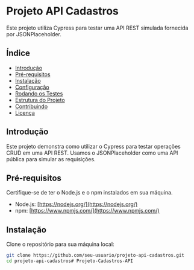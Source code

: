 # Projeto API Cadastros

Este projeto utiliza Cypress para testar uma API REST simulada fornecida por JSONPlaceholder.

## Índice

- [Introdução](#introdução)
- [Pré-requisitos](#pré-requisitos)
- [Instalação](#instalação)
- [Configuração](#configuração)
- [Rodando os Testes](#rodando-os-testes)
- [Estrutura do Projeto](#estrutura-do-projeto)
- [Contribuindo](#contribuindo)
- [Licença](#licença)

## Introdução

Este projeto demonstra como utilizar o Cypress para testar operações CRUD em uma API REST. Usamos o JSONPlaceholder como uma API pública para simular as requisições.

## Pré-requisitos

Certifique-se de ter o Node.js e o npm instalados em sua máquina.

- Node.js: [https://nodejs.org/](https://nodejs.org/)
- npm: [https://www.npmjs.com/](https://www.npmjs.com/)

## Instalação

Clone o repositório para sua máquina local:

```bash
git clone https://github.com/seu-usuario/projeto-api-cadastros.git
cd projeto-api-cadastros#   P r o j e t o - C a d a s t r o s - A P I  
 